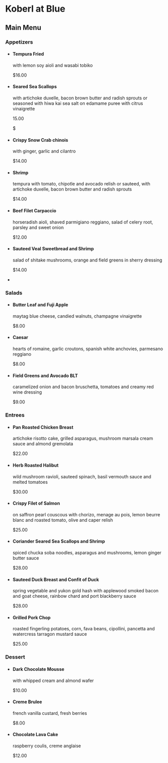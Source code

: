 <!DOCTYPE html>
<html>
<head>
<title>Koberl at Blue</title>
</head>

<body>
    <h1>Koberl at Blue</h1>
    <h2>Main Menu</h2> 
    <h3>Appetizers</h3>
    <ul>
        <li>
            <h4>Tempura Fried</h4>
            <p>with lemon soy aioli and wasabi tobiko</p>
            <p>$16.00</p>
        </li>
        <li>
            <h4>Seared Sea Scallops</h4>
            <p>with artichoke duxelle, bacon brown butter and radish sprouts or seasoned with hiwa kai sea salt on edamame puree with citrus vinaigrette</p>
            <p>15.00</p>$
        </li>
        <li>
            <h4>Crispy Snow Crab chinois</h4>
            <p>with ginger, garlic and cilantro</p>
            <p>$14.00</p>
        </li>
        <li>
            <h4>Shrimp</h4>
            <p>tempura with tomato, chipotle and avocado relish or sauteed, with artichoke duxelle, bacon brown butter and radish sprouts</p>
            <p>$14.00</p>
        </li>
        <li>
            <h4>Beef Filet Carpaccio</h4>
            <p>horseradish aioli, shaved parmigiano reggiano, salad of celery root, parsley and sweet onion</p>
            <p>$12.00</p>
        </li>
        <li>
            <h4>Sauteed Veal Sweetbread and Shrimp</h4>
            <p>salad of shitake mushrooms, orange and field greens in sherry dressing</p>
            <p> $14.00</p>
        </li>
        <li>
    </ul>
    <h3>Salads</h3>
    <ul>
        <li>
            <h4>Butter Leaf and Fuji Apple</h4>
            <p>maytag blue cheese, candied walnuts, champagne vinaigrette</p>
            <p>$8.00</p>
        </li>
        <li>
            <h4> Caesar</h4>
            <p>hearts of romaine, garlic croutons, spanish white anchovies, parmesano reggiano</p>
            <p> $8.00</p>
        </li>
        <li>
            <h4>Field Greens and Avocado BLT</h4>
            <p>caramelized onion and bacon bruschetta, tomatoes and creamy red wine dressing</p>
            <p> $9.00</p>
        </li>
    </ul>
    <h3>Entrees</h3>
    <ul>
        <li>
            <h4>Pan Roasted Chicken Breast</h4>
            <p>artichoke risotto cake, grilled asparagus, mushroom marsala cream sauce and almond gremolata</p>
             <p>$22.00</p>
        </li>
         <li>
            <h4>Herb Roasted Halibut</h4>
             <p>wild mushroom ravioli, sauteed spinach, basil vermouth sauce and melted tomatoes</p>
             <p>$30.00</p>
          </li>
          <li>
            <h4>Crispy Filet of Salmon</h4>
             <p>on saffron pearl couscous with chorizo, menage au pois, lemon beurre blanc and roasted tomato, olive and caper relish</p>
             <p>$25.00</p>
          </li>
          <li>
            <h4>Coriander Seared Sea Scallops and Shrimp</h4>
             <p>spiced chucka soba noodles, asparagus and mushrooms, lemon ginger butter sauce</p>
             <p>$28.00</p>
          </li>
          <li>
            <h4>Sauteed Duck Breast and Confit of Duck</h4>
             <p>spring vegetable and yukon gold hash with applewood smoked bacon and goat cheese, rainbow chard and port blackberry sauce</p>
             <p>$28.00</p>
          </li>
          <li>
            <h4>Grilled Pork Chop</h4>
             <p>roasted fingerling potatoes, corn, fava beans, cipollini, pancetta and watercress tarragon mustard sauce</p>
             <p>$25.00</p>
          </li>
    </ul>
    <h3>Dessert</h3>
    <ul>
        <li>
             <h4>Dark Chocolate Mousse</h4>
            <p>with whipped cream and almond wafer</p>
            <p>$10.00</p>
        </li>
        <li>
            <h4>Creme Brulee</h4>
           <p>french vanilla custard, fresh berries</p>
           <p>$8.00</p>
       </li>
       <li>
        <h4>Chocolate Lava Cake</h4>
       <p>raspberry coulis, creme anglaise</p>
       <p>$12.00</p>
        </li>
    </ul>
</body>

</html>
